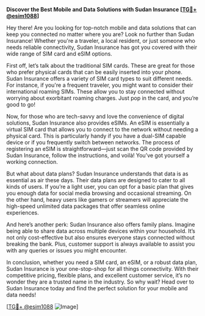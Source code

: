 **Discover the Best Mobile and Data Solutions with Sudan Insurance [[TG💪+ @esim1088](https://t.me/s/esim1088)]**

Hey there! Are you looking for top-notch mobile and data solutions that can keep you connected no matter where you are? Look no further than Sudan Insurance! Whether you're a traveler, a local resident, or just someone who needs reliable connectivity, Sudan Insurance has got you covered with their wide range of SIM card and eSIM options.

First off, let’s talk about the traditional SIM cards. These are great for those who prefer physical cards that can be easily inserted into your phone. Sudan Insurance offers a variety of SIM card types to suit different needs. For instance, if you're a frequent traveler, you might want to consider their international roaming SIMs. These allow you to stay connected without worrying about exorbitant roaming charges. Just pop in the card, and you’re good to go!

Now, for those who are tech-savvy and love the convenience of digital solutions, Sudan Insurance also provides eSIMs. An eSIM is essentially a virtual SIM card that allows you to connect to the network without needing a physical card. This is particularly handy if you have a dual-SIM capable device or if you frequently switch between networks. The process of registering an eSIM is straightforward—just scan the QR code provided by Sudan Insurance, follow the instructions, and voilà! You’ve got yourself a working connection.

But what about data plans? Sudan Insurance understands that data is as essential as air these days. Their data plans are designed to cater to all kinds of users. If you’re a light user, you can opt for a basic plan that gives you enough data for social media browsing and occasional streaming. On the other hand, heavy users like gamers or streamers will appreciate the high-speed unlimited data packages that offer seamless online experiences.

And here’s another perk: Sudan Insurance also offers family plans. Imagine being able to share data across multiple devices within your household. It’s not only cost-effective but also ensures everyone stays connected without breaking the bank. Plus, customer support is always available to assist you with any queries or issues you might encounter.

In conclusion, whether you need a SIM card, an eSIM, or a robust data plan, Sudan Insurance is your one-stop-shop for all things connectivity. With their competitive pricing, flexible plans, and excellent customer service, it’s no wonder they are a trusted name in the industry. So why wait? Head over to Sudan Insurance today and find the perfect solution for your mobile and data needs!

[[TG💪+ @esim1088](https://t.me/s/esim1088) ![Image](https://i.postimg.cc/Y0z9fWf4/image.png)]